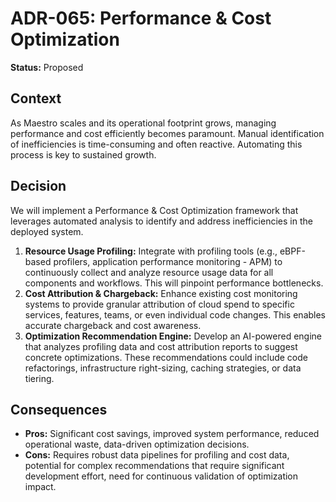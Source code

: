 
# ADR-065: Performance & Cost Optimization

**Status:** Proposed

## Context

As Maestro scales and its operational footprint grows, managing performance and cost efficiently becomes paramount. Manual identification of inefficiencies is time-consuming and often reactive. Automating this process is key to sustained growth.

## Decision

We will implement a Performance & Cost Optimization framework that leverages automated analysis to identify and address inefficiencies in the deployed system.

1.  **Resource Usage Profiling:** Integrate with profiling tools (e.g., eBPF-based profilers, application performance monitoring - APM) to continuously collect and analyze resource usage data for all components and workflows. This will pinpoint performance bottlenecks.
2.  **Cost Attribution & Chargeback:** Enhance existing cost monitoring systems to provide granular attribution of cloud spend to specific services, features, teams, or even individual code changes. This enables accurate chargeback and cost awareness.
3.  **Optimization Recommendation Engine:** Develop an AI-powered engine that analyzes profiling data and cost attribution reports to suggest concrete optimizations. These recommendations could include code refactorings, infrastructure right-sizing, caching strategies, or data tiering.

## Consequences

- **Pros:** Significant cost savings, improved system performance, reduced operational waste, data-driven optimization decisions.
- **Cons:** Requires robust data pipelines for profiling and cost data, potential for complex recommendations that require significant development effort, need for continuous validation of optimization impact.
